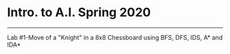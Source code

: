 # Intro. to A.I. Spring 2020
---
Lab #1-Move of a "Knight" in a 8x8 Chessboard using BFS, DFS, IDS, A* and IDA*
